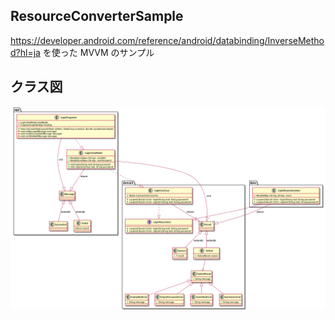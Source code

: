 ## ResourceConverterSample

https://developer.android.com/reference/android/databinding/InverseMethod?hl=ja
を使った MVVM のサンプル

## クラス図
<img src="https://github.com/fumiyatani/ResourceConverterSample/blob/main/diagram/login_class_diagram.png" width=800px />